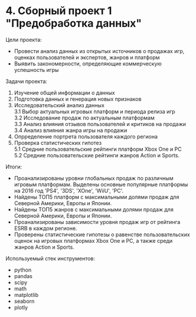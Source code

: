 # 4. Сборный проект 1 "Предобработка данных"

Цели проекта:  

- Провести анализ данных из открытых источников о продажах игр, оценках пользователей и экспертов, жанров и платформ
- Выявить закономерности, определяющие коммерческую успешность игры

Задачи проекта:

1. Изучение общей информации о данных  
2. Подготовка данных и генерация новых признаков  
3. Исследовательский анализ данных  
    3.1 Выбор актуальных игровых платформ и периода релиза игр  
    3.2 Исследование продаж по актуальным платформам  
    3.3 Анализ влияния отзывов пользователей и критиков на продажи  
    3.4 Анализ влияния жанра игры на продажи  
4. Опрределение портрета пользователя каждого региона  
5. Проверка статистических гипотез  
    5.1 Средние пользовательские рейтинги платформ Xbox One и PC  
    5.2 Средние пользовательские рейтинги жанров Action и Sports.  

Итоги:  

- Проанализированы уровни глобальных продаж по различным игровым платформам. Выделены основные популярные платформы на 2016 год 'PS4', '3DS', 'XOne', 'WiiU', 'PC'.  
- Найдены ТОП5 платформ с максимальными долями продаж для Северной Америки, Европы и Японии.  
- Найдены ТОП5 жанров с максимальными долями продаж для Северной Америки, Европы и Японии.  
- Проанализированы зависимости уровня продаж игр от рейтинга ESRB в каждом регионе.
- Проверены статистические гипотезы о равенстве пользовательских оценок на игровых платформах Xbox One и PC, а также среди жанров Action и Sports.

Используемый стек инструментов:

- python
- pandas
- scipy
- math
- matplotlib
- seaborn
- plotly
